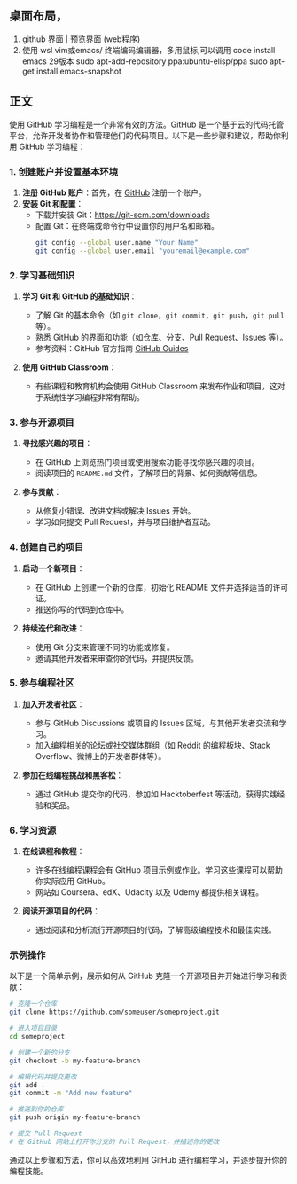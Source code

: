 ## 桌面布局， 

1. github 界面 | 预览界面 (web程序)
2. 使用 wsl vim或emacs/ 终端编码编辑器，多用鼠标,可以调用 code 
install emacs 29版本
sudo apt-add-repository ppa:ubuntu-elisp/ppa
sudo apt-get install emacs-snapshot

## 正文
使用 GitHub 学习编程是一个非常有效的方法。GitHub 是一个基于云的代码托管平台，允许开发者协作和管理他们的代码项目。以下是一些步骤和建议，帮助你利用 GitHub 学习编程：

### 1. 创建账户并设置基本环境

1. **注册 GitHub 账户**：首先，在 [GitHub](https://github.com) 注册一个账户。
2. **安装 Git 和配置**：
   - 下载并安装 Git：https://git-scm.com/downloads
   - 配置 Git：在终端或命令行中设置你的用户名和邮箱。
     ```sh
     git config --global user.name "Your Name"
     git config --global user.email "youremail@example.com"
     ```

### 2. 学习基础知识

1. **学习 Git 和 GitHub 的基础知识**：
   - 了解 Git 的基本命令（如 `git clone`，`git commit`，`git push`，`git pull` 等）。
   - 熟悉 GitHub 的界面和功能（如仓库、分支、Pull Request、Issues 等）。
   - 参考资料：GitHub 官方指南 [GitHub Guides](https://guides.github.com/)

2. **使用 GitHub Classroom**：
   - 有些课程和教育机构会使用 GitHub Classroom 来发布作业和项目，这对于系统性学习编程非常有帮助。

### 3. 参与开源项目

1. **寻找感兴趣的项目**：
   - 在 GitHub 上浏览热门项目或使用搜索功能寻找你感兴趣的项目。
   - 阅读项目的 `README.md` 文件，了解项目的背景、如何贡献等信息。

2. **参与贡献**：
   - 从修复小错误、改进文档或解决 Issues 开始。
   - 学习如何提交 Pull Request，并与项目维护者互动。

### 4. 创建自己的项目

1. **启动一个新项目**：
   - 在 GitHub 上创建一个新的仓库，初始化 README 文件并选择适当的许可证。
   - 推送你写的代码到仓库中。

2. **持续迭代和改进**：
   - 使用 Git 分支来管理不同的功能或修复。
   - 邀请其他开发者来审查你的代码，并提供反馈。

### 5. 参与编程社区

1. **加入开发者社区**：
   - 参与 GitHub Discussions 或项目的 Issues 区域，与其他开发者交流和学习。
   - 加入编程相关的论坛或社交媒体群组（如 Reddit 的编程板块、Stack Overflow、微博上的开发者群体等）。

2. **参加在线编程挑战和黑客松**：
   - 通过 GitHub 提交你的代码，参加如 Hacktoberfest 等活动，获得实践经验和奖品。

### 6. 学习资源

1. **在线课程和教程**：
   - 许多在线编程课程会有 GitHub 项目示例或作业。学习这些课程可以帮助你实际应用 GitHub。
   - 网站如 Coursera、edX、Udacity 以及 Udemy 都提供相关课程。

2. **阅读开源项目的代码**：
   - 通过阅读和分析流行开源项目的代码，了解高级编程技术和最佳实践。

### 示例操作

以下是一个简单示例，展示如何从 GitHub 克隆一个开源项目并开始进行学习和贡献：

```sh
# 克隆一个仓库
git clone https://github.com/someuser/someproject.git

# 进入项目目录
cd someproject

# 创建一个新的分支
git checkout -b my-feature-branch

# 编辑代码并提交更改
git add .
git commit -m "Add new feature"

# 推送到你的仓库
git push origin my-feature-branch

# 提交 Pull Request
# 在 GitHub 网站上打开你分支的 Pull Request，并描述你的更改
```

通过以上步骤和方法，你可以高效地利用 GitHub 进行编程学习，并逐步提升你的编程技能。
